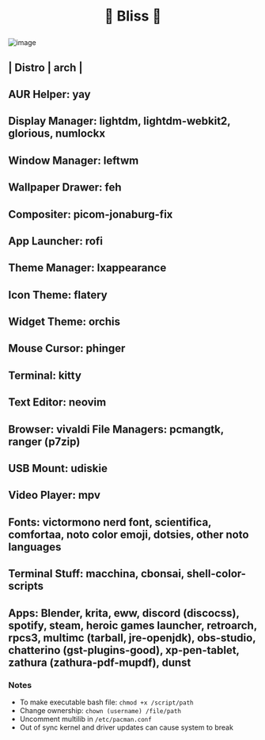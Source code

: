 # <p align="center">🌸 Bliss 🌸</p>
![image](https://user-images.githubusercontent.com/13358601/151288533-13cb7909-76f0-4588-8466-d4e5186b05e6.png)

| Distro | arch |
--
AUR Helper: yay
--
Display Manager: lightdm, lightdm-webkit2, glorious, numlockx
--
Window Manager: leftwm
--
Wallpaper Drawer: feh
--
Compositer: picom-jonaburg-fix
--
App Launcher: rofi
--
Theme Manager: lxappearance
--
Icon Theme: flatery
--
Widget Theme: orchis
--
Mouse Cursor: phinger
--
Terminal: kitty
--
Text Editor: neovim
--
Browser: vivaldi
File Managers: pcmangtk, ranger (p7zip)
--
USB Mount: udiskie
--
Video Player: mpv
--
Fonts: victormono nerd font, scientifica, comfortaa, noto color emoji, dotsies, other noto languages
--
Terminal Stuff: macchina, cbonsai, shell-color-scripts
--
Apps: Blender, krita, eww, discord (discocss), spotify, steam, heroic games launcher, retroarch, rpcs3, multimc (tarball, jre-openjdk), obs-studio, chatterino (gst-plugins-good), xp-pen-tablet, zathura (zathura-pdf-mupdf), dunst
--

### Notes
- To make executable bash file: `chmod +x /script/path`
- Change ownership: `chown (username) /file/path`
- Uncomment multilib in `/etc/pacman.conf`
- Out of sync kernel and driver updates can cause system to break
